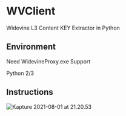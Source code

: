 # WVClient

Widevine L3 Content KEY Extractor in Python

## Environment

Need WidevineProxy.exe Support

Python 2/3  

## Instructions

![Kapture 2021-08-01 at 21.20.53](1.gif)


